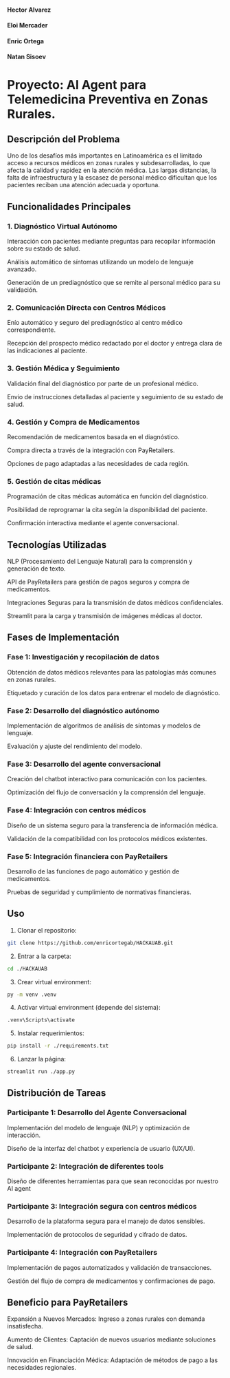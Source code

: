 #### Hector Alvarez
#### Eloi Mercader
#### Enric Ortega
#### Natan Sisoev


# Proyecto: AI Agent para Telemedicina Preventiva en Zonas Rurales.

## Descripción del Problema
Uno de los desafíos más importantes en Latinoamérica es el limitado acceso a recursos médicos en zonas rurales y subdesarrolladas, lo que afecta la calidad y rapidez en la atención médica. Las largas distancias, la falta de infraestructura y la escasez de personal médico dificultan que los pacientes reciban una atención adecuada y oportuna.

##  Funcionalidades Principales


### 1. Diagnóstico Virtual Autónomo
Interacción con pacientes mediante preguntas para recopilar información sobre su estado de salud.

Análisis automático de síntomas utilizando un modelo de lenguaje avanzado.

Generación de un prediagnóstico que se remite al personal médico para su validación.

### 2. Comunicación Directa con Centros Médicos
Enío automático y seguro del prediagnóstico al centro médico correspondiente.

Recepción del prospecto médico redactado por el doctor y entrega clara de las indicaciones al paciente.

### 3. Gestión Médica y Seguimiento
Validación final del diagnóstico por parte de un profesional médico.

Envio de instrucciones detalladas al paciente y seguimiento de su estado de salud.
### 4. Gestión y Compra de Medicamentos
Recomendación de medicamentos basada en el diagnóstico.

Compra directa a través de la integración con PayRetailers.


Opciones de pago adaptadas a las necesidades de cada región.
### 5. Gestión de citas médicas
Programación de citas médicas automática en función del diagnóstico.

Posibilidad de reprogramar la cita según la disponibilidad del paciente.

Confirmación interactiva mediante el agente conversacional.
##  Tecnologías Utilizadas
NLP (Procesamiento del Lenguaje Natural) para la comprensión y generación de texto.

API de PayRetailers para gestión de pagos seguros y compra de medicamentos.

Integraciones Seguras para la transmisión de datos médicos confidenciales.

Streamlit para la carga y transmisión de imágenes médicas al doctor.

## Fases de Implementación

### Fase 1: Investigación y recopilación de datos
Obtención de datos médicos relevantes para las patologías más comunes en zonas rurales.

Etiquetado y curación de los datos para entrenar el modelo de diagnóstico.
### Fase 2: Desarrollo del diagnóstico autónomo
Implementación de algoritmos de análisis de síntomas y modelos de lenguaje.

Evaluación y ajuste del rendimiento del modelo.

### Fase 3: Desarrollo del agente conversacional
Creación del chatbot interactivo para comunicación con los pacientes.

Optimización del flujo de conversación y la comprensión del lenguaje.

### Fase 4: Integración con centros médicos
Diseño de un sistema seguro para la transferencia de información médica.

Validación de la compatibilidad con los protocolos médicos existentes.

### Fase 5: Integración financiera con PayRetailers
Desarrollo de las funciones de pago automático y gestión de medicamentos.

Pruebas de seguridad y cumplimiento de normativas financieras.

## Uso

1. Clonar el repositorio:
```bash
git clone https://github.com/enricortegab/HACKAUAB.git
```
2. Entrar a la carpeta:
```bash
cd ./HACKAUAB
```
3. Crear virtual environment:
```bash
py -m venv .venv
```
4. Activar virtual environment (depende del sistema):
```bash
.venv\Scripts\activate
```
5. Instalar requerimientos:
```bash
pip install -r ./requirements.txt
```
6. Lanzar la página:
```bash
streamlit run ./app.py
```

## Distribución de Tareas

### Participante 1: Desarrollo del Agente Conversacional
Implementación del modelo de lenguaje (NLP) y optimización de interacción.

Diseño de la interfaz del chatbot y experiencia de usuario (UX/UI).

### Participante 2: Integración de diferentes tools
Diseño de diferentes herramientas para que sean reconocidas por nuestro AI agent


### Participante 3: Integración segura con centros médicos
Desarrollo de la plataforma segura para el manejo de datos sensibles.

Implementación de protocolos de seguridad y cifrado de datos.

### Participante 4: Integración con PayRetailers
Implementación de pagos automatizados y validación de transacciones.

Gestión del flujo de compra de medicamentos y confirmaciones de pago.

## Beneficio para PayRetailers
Expansión a Nuevos Mercados: Ingreso a zonas rurales con demanda insatisfecha.

Aumento de Clientes: Captación de nuevos usuarios mediante soluciones de salud.

Innovación en Financiación Médica: Adaptación de métodos de pago a las necesidades regionales.
